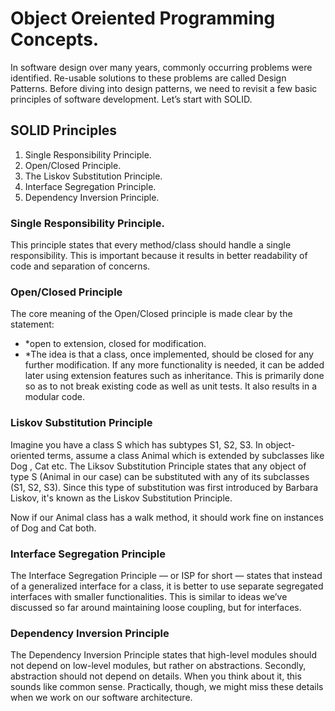 # Object Oreiented Programming Concepts.

In software design over many years, commonly occurring problems were identified. Re-usable solutions to these problems are called Design Patterns. Before diving into design patterns, we need to revisit a few basic principles of software development. Let’s start with SOLID.

## SOLID Principles

1. Single Responsibility Principle.
2. Open/Closed Principle.
3. The Liskov Substitution Principle.
4. Interface Segregation Principle.
5. Dependency Inversion Principle.

### Single Responsibility Principle.
This principle states that every method/class should handle a single responsibility. This is important because it results in better readability of code and separation of concerns.

### Open/Closed Principle
The core meaning of the Open/Closed principle is made clear by the statement:
- *open to extension, closed for modification.
- *The idea is that a class, once implemented, should be closed for any further modification. 
If any more functionality is needed, it can be added later using extension features such as inheritance. This is primarily done so as to not break existing code as well as unit tests. It also results in a modular code.

### Liskov Substitution Principle
Imagine you have a class S which has subtypes S1, S2, S3. In object-oriented terms, assume a class Animal which is extended by subclasses like Dog , Cat etc. The Liksov Substitution Principle states that any object of type S (Animal in our case) can be substituted with any of its subclasses (S1, S2, S3). Since this type of substitution was first introduced by Barbara Liskov, it's known as the Liskov Substitution Principle.

Now if our Animal class has a walk method, it should work fine on instances of Dog and Cat both.

### Interface Segregation Principle

The Interface Segregation Principle — or ISP for short — states that instead of a generalized interface for a class, it is better to use separate segregated interfaces with smaller functionalities. This is similar to ideas we’ve discussed so far around maintaining loose coupling, but for interfaces.

### Dependency Inversion Principle

The Dependency Inversion Principle states that high-level modules should not depend on low-level modules, but rather on abstractions. Secondly, abstraction should not depend on details. When you think about it, this sounds like common sense. Practically, though, we might miss these details when we work on our software architecture.


